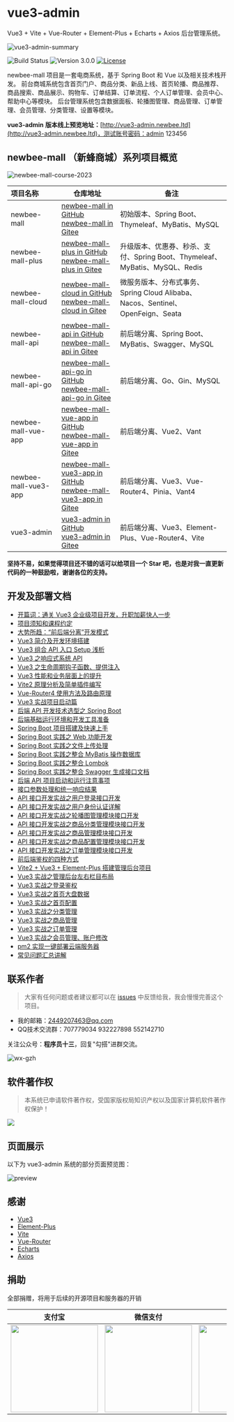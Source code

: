 # vue3-admin

Vue3 + Vite + Vue-Router + Element-Plus + Echarts + Axios 后台管理系统。

![vue3-admin-summary](https://13-doc.oss-cn-beijing.aliyuncs.com/images/2022/03/vue3-admin-summary.png)

![Build Status](https://img.shields.io/badge/build-passing-green.svg)
![Version 3.0.0](https://img.shields.io/badge/version-3.0.0-yellow.svg)
[![License](https://img.shields.io/badge/license-GPL3.0-blue.svg)](https://github.com/newbee-ltd/newbee-mall-vue3-app/blob/master/LICENSE)

newbee-mall 项目是一套电商系统，基于 Spring Boot 和 Vue 以及相关技术栈开发。 前台商城系统包含首页门户、商品分类、新品上线、首页轮播、商品推荐、商品搜索、商品展示、购物车、订单结算、订单流程、个人订单管理、会员中心、帮助中心等模块。 后台管理系统包含数据面板、轮播图管理、商品管理、订单管理、会员管理、分类管理、设置等模块。

**vue3-admin** **版本线上预览地址：**[http://vue3-admin.newbee.ltd](http://vue3-admin.newbee.ltd)，测试账号密码：admin 123456

## newbee-mall （新蜂商城）系列项目概览

![newbee-mall-course-2023](https://github.com/newbee-ltd/newbee-mall-cloud/raw/main/static-files/newbee-mall-course-2023.png)

| 项目名称             | 仓库地址                                                     | 备注                                                         |
| :------------------- | ------------------------------------------------------------ | ------------------------------------------------------------ |
| newbee-mall          | [newbee-mall in GitHub](https://github.com/newbee-ltd/newbee-mall)<br>[newbee-mall in Gitee](https://gitee.com/newbee-ltd/newbee-mall) | 初始版本、Spring Boot、Thymeleaf、MyBatis、MySQL             |
| newbee-mall-plus     | [newbee-mall-plus in GitHub](https://github.com/newbee-ltd/newbee-mall-plus)<br/>[newbee-mall-plus in Gitee](https://gitee.com/newbee-ltd/newbee-mall-plus) | 升级版本、优惠券、秒杀、支付、Spring Boot、Thymeleaf、MyBatis、MySQL、Redis |
| newbee-mall-cloud    | [newbee-mall-cloud in GitHub](https://github.com/newbee-ltd/newbee-mall-cloud)<br/>[newbee-mall-cloud in Gitee](https://gitee.com/newbee-ltd/newbee-mall-cloud) | 微服务版本、分布式事务、Spring Cloud Alibaba、Nacos、Sentinel、OpenFeign、Seata |
| newbee-mall-api      | [newbee-mall-api in GitHub](https://github.com/newbee-ltd/newbee-mall-api)<br/>[newbee-mall-api in Gitee](https://gitee.com/newbee-ltd/newbee-mall-api) | 前后端分离、Spring Boot、MyBatis、Swagger、MySQL             |
| newbee-mall-api-go   | [newbee-mall-api-go in GitHub](https://github.com/newbee-ltd/newbee-mall-api-go)<br/>[newbee-mall-api-go in Gitee](https://gitee.com/newbee-ltd/newbee-mall-api-go) | 前后端分离、Go、Gin、MySQL                                   |
| newbee-mall-vue-app  | [newbee-mall-vue-app in GitHub](https://github.com/newbee-ltd/newbee-mall-vue-app)<br/>[newbee-mall-vue-app in Gitee](https://gitee.com/newbee-ltd/newbee-mall-vue-app) | 前后端分离、Vue2、Vant                                       |
| newbee-mall-vue3-app | [newbee-mall-vue3-app in GitHub](https://github.com/newbee-ltd/newbee-mall-vue3-app)<br/>[newbee-mall-vue3-app in Gitee](https://gitee.com/newbee-ltd/newbee-mall-vue3-app) | 前后端分离、Vue3、Vue-Router4、Pinia、Vant4                  |
| vue3-admin           | [vue3-admin in GitHub](https://github.com/newbee-ltd/vue3-admin)<br/>[vue3-admin in Gitee](https://gitee.com/newbee-ltd/vue3-admin) | 前后端分离、Vue3、Element-Plus、Vue-Router4、Vite            |

**坚持不易，如果觉得项目还不错的话可以给项目一个 Star 吧，也是对我一直更新代码的一种鼓励啦，谢谢各位的支持。**

## 开发及部署文档

- [开篇词：通关 Vue3 企业级项目开发，升职加薪快人一步](https://juejin.cn/book/6933939264455442444)
- [项目须知和课程约定](https://juejin.cn/book/6933939264455442444)
- [大势所趋：“前后端分离”开发模式](https://juejin.cn/book/6933939264455442444)
- [Vue3 简介及开发环境搭建](https://juejin.cn/book/6933939264455442444)
- [Vue3 组合 API 入口 Setup 浅析](https://juejin.cn/book/6933939264455442444)
- [Vue3 之响应式系统 API](https://juejin.cn/book/6933939264455442444)
- [Vue3 之生命周期钩子函数、提供注入](https://juejin.cn/book/6933939264455442444)
- [Vue3 性能和业务层面上的提升](https://juejin.cn/book/6933939264455442444)
- [Vite2 原理分析及简单插件编写](https://juejin.cn/book/6933939264455442444)
- [Vue-Router4 使用方法及路由原理](https://juejin.cn/book/6933939264455442444)
- [Vue3 实战项目启动篇](https://juejin.cn/book/6933939264455442444)
- [后端 API 开发技术选型之 Spring Boot](https://juejin.cn/book/6933939264455442444)
- [后端基础运行环境和开发工具准备](https://juejin.cn/book/6933939264455442444)
- [Spring Boot 项目搭建及快速上手](https://juejin.cn/book/6933939264455442444)
- [Spring Boot 实践之 Web 功能开发](https://juejin.cn/book/6933939264455442444)
- [Spring Boot 实践之文件上传处理](https://juejin.cn/book/6933939264455442444)
- [Spring Boot 实践之整合 MyBatis 操作数据库](https://juejin.cn/book/6933939264455442444)
- [Spring Boot 实践之整合 Lombok](https://juejin.cn/book/6933939264455442444)
- [Spring Boot 实践之整合 Swagger 生成接口文档](https://juejin.cn/book/6933939264455442444)
- [后端 API 项目启动和运行注意事项](https://juejin.cn/book/6933939264455442444)
- [接口参数处理和统一响应结果](https://juejin.cn/book/6933939264455442444)
- [API 接口开发实战之用户登录接口开发](https://juejin.cn/book/6933939264455442444)
- [API 接口开发实战之用户身份认证详解](https://juejin.cn/book/6933939264455442444)
- [API 接口开发实战之轮播图管理模块接口开发](https://juejin.cn/book/6933939264455442444)
- [API 接口开发实战之商品分类管理模块接口开发](https://juejin.cn/book/6933939264455442444)
- [API 接口开发实战之商品管理模块接口开发](https://juejin.cn/book/6933939264455442444)
- [API 接口开发实战之商品配置管理模块接口开发](https://juejin.cn/book/6933939264455442444)
- [API 接口开发实战之订单管理模块接口开发](https://juejin.cn/book/6933939264455442444)
- [前后端鉴权的四种方式](https://juejin.cn/book/6933939264455442444)
- [Vite2 + Vue3 + Element-Plus 搭建管理后台项目](https://juejin.cn/book/6933939264455442444)
- [Vue3 实战之管理后台左右栏目布局](https://juejin.cn/book/6933939264455442444)
- [Vue3 实战之登录鉴权](https://juejin.cn/book/6933939264455442444)
- [Vue3 实战之首页大盘数据](https://juejin.cn/book/6933939264455442444)
- [Vue3 实战之首页配置](https://juejin.cn/book/6933939264455442444)
- [Vue3 实战之分类管理](https://juejin.cn/book/6933939264455442444)
- [Vue3 实战之商品管理](https://juejin.cn/book/6933939264455442444)
- [Vue3 实战之订单管理](https://juejin.cn/book/6933939264455442444)
- [Vue3 实战之会员管理、账户修改](https://juejin.cn/book/6933939264455442444)
- [pm2 实现一键部署云端服务器](https://juejin.cn/book/6933939264455442444)
- [常见问题汇总讲解](https://juejin.cn/book/6933939264455442444)

## 联系作者

> 大家有任何问题或者建议都可以在 [issues](https://github.com/newbee-ltd/vue3-admin/issues) 中反馈给我，我会慢慢完善这个项目。

- 我的邮箱：2449207463@qq.com
- QQ技术交流群：707779034 932227898 552142710

关注公众号：**程序员十三**，回复"勾搭"进群交流。

![wx-gzh](https://newbee-mall.oss-cn-beijing.aliyuncs.com/wx-gzh/%E7%A8%8B%E5%BA%8F%E5%91%98%E5%8D%81%E4%B8%89-%E5%85%AC%E4%BC%97%E5%8F%B7.png)

## 软件著作权

>本系统已申请软件著作权，受国家版权局知识产权以及国家计算机软件著作权保护！

![](https://newbee-mall.oss-cn-beijing.aliyuncs.com/poster/store/newbee-mall-copyright.png)

## 页面展示

以下为 vue3-admin 系统的部分页面预览图：

![preview](https://user-images.githubusercontent.com/10935614/111867147-251df580-89ad-11eb-924f-6140b70a2cc0.png)

## 感谢

- [Vue3](https://vue3js.cn/docs/zh/)
- [Element-Plus](https://element-plus.gitee.io/#/zh-CN)
- [Vite](https://cn.vitejs.dev/)
- [Vue-Router](https://next.router.vuejs.org/zh/index.html)
- [Echarts](https://echarts.apache.org/zh/index.html)
- [Axios](http://www.axios-js.com/)

## 捐助

全部捐赠，将用于后续的开源项目和服务器的开销

| 支付宝 | 微信支付 | QQ钱包 | 
| :------: | :------: |  :------: | 
| <img width="200" height="200"  src="https://s.yezgea02.com/1617009373128/4771617009362_.pic.jpg"> | <img width="200" height="200" src="https://s.yezgea02.com/1617009369561/4761617009362_.pic.jpg"> | <img width="200" height="200" src="https://s.yezgea02.com/1617009376339/4781617009362_.pic.jpg"> | 
